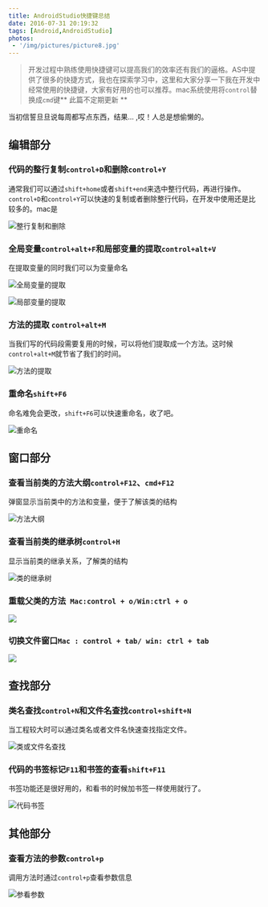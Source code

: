 ```yaml
---
title: AndroidStudio快捷键总结
date: 2016-07-31 20:19:32
tags: [Android,AndroidStudio]
photos:
 - '/img/pictures/picture8.jpg'
---
```

> 开发过程中熟练使用快捷键可以提高我们的效率还有我们的逼格。AS中提供了很多的快捷方式，我也在探索学习中，这里和大家分享一下我在开发中经常使用的快捷键，大家有好用的也可以推荐。mac系统使用将`control`替换成`cmd`键** 此篇不定期更新 **

当初信誓旦旦说每周都写点东西，结果... ,哎！人总是想偷懒的。

<!--more-->

## 编辑部分

### 代码的整行复制`control+D`和删除`control+Y`

通常我们可以通过`shift+home`或者`shift+end`来选中整行代码，再进行操作。`control+D`和`control+Y`可以快速的复制或者删除整行代码，在开发中使用还是比较多的。mac是

![整行复制和删除](http://upload-images.jianshu.io/upload_images/2352140-c693e19031b56d4b.gif?imageMogr2/auto-orient/strip)

### 全局变量`control+alt+F`和局部变量的提取`control+alt+V`

在提取变量的同时我们可以为变量命名

![全局变量的提取](http://upload-images.jianshu.io/upload_images/2352140-bbe6a84ef0ad910f.gif?imageMogr2/auto-orient/strip)

![局部变量的提取](http://upload-images.jianshu.io/upload_images/2352140-50090dece8f81475.gif?imageMogr2/auto-orient/strip)

### 方法的提取 `control+alt+M`

当我们写的代码段需要复用的时候，可以将他们提取成一个方法。这时候 `control+alt+M`就节省了我们的时间。

![方法的提取](http://upload-images.jianshu.io/upload_images/2352140-bdce79ae73285b23.gif?imageMogr2/auto-orient/strip)

### 重命名`shift+F6`

命名难免会更改，`shift+F6`可以快速重命名，收了吧。

![重命名](http://upload-images.jianshu.io/upload_images/2352140-f51c082489d4088f.gif?imageMogr2/auto-orient/strip)

## 窗口部分

### 查看当前类的方法大纲`control+F12`、`cmd+F12`

弹窗显示当前类中的方法和变量，便于了解该类的结构

![方法大纲](http://upload-images.jianshu.io/upload_images/2352140-d342d881489fab35.gif?imageMogr2/auto-orient/strip)


### 查看当前类的继承树`control+H`

显示当前类的继承关系，了解类的结构

![类的继承树](http://upload-images.jianshu.io/upload_images/2352140-efd00fe725415a8a.gif?imageMogr2/auto-orient/strip)

### 重载父类的方法` Mac:control + o/Win:ctrl + o`

![](http://upload-images.jianshu.io/upload_images/1529568-a714f71ee3770a5a.gif?imageMogr2/auto-orient/strip)

### 切换文件窗口`Mac : control + tab/ win: ctrl + tab`

![](http://upload-images.jianshu.io/upload_images/1529568-0138bef23f2ea38b.gif?imageMogr2/auto-orient/strip)
## 查找部分

### 类名查找`control+N`和文件名查找`control+shift+N`

当工程较大时可以通过类名或者文件名快速查找指定文件。

![类或文件名查找](http://upload-images.jianshu.io/upload_images/2352140-18ffa8884ae0d74b.gif?imageMogr2/auto-orient/strip)

### 代码的书签标记`F11`和书签的查看`shift+F11`

书签功能还是很好用的，和看书的时候加书签一样使用就行了。

![代码书签](http://upload-images.jianshu.io/upload_images/2352140-3723345e970839f3.gif?imageMogr2/auto-orient/strip)

## 其他部分

### 查看方法的参数`control+p`

调用方法时通过`control+p`查看参数信息

![参看参数](http://upload-images.jianshu.io/upload_images/2352140-8a1733d574c56588.gif?imageMogr2/auto-orient/strip)